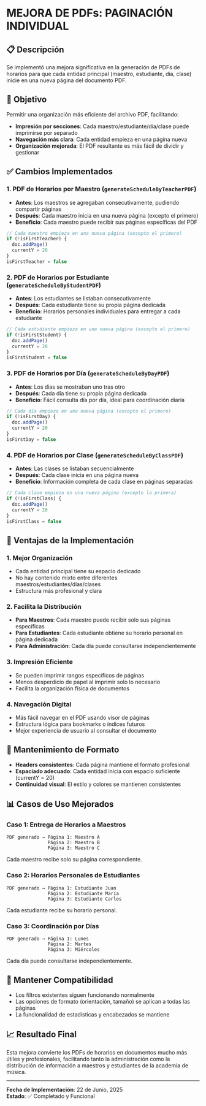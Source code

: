 # MEJORA DE PDFs: PAGINACIÓN INDIVIDUAL

## 📋 Descripción

Se implementó una mejora significativa en la generación de PDFs de horarios para que cada entidad principal (maestro, estudiante, día, clase) inicie en una nueva página del documento PDF.

## 🎯 Objetivo

Permitir una organización más eficiente del archivo PDF, facilitando:

- **Impresión por secciones**: Cada maestro/estudiante/día/clase puede imprimirse por separado
- **Navegación más clara**: Cada entidad empieza en una página nueva
- **Organización mejorada**: El PDF resultante es más fácil de dividir y gestionar

## ✅ Cambios Implementados

### 1. **PDF de Horarios por Maestro** (`generateScheduleByTeacherPDF`)

- **Antes**: Los maestros se agregaban consecutivamente, pudiendo compartir páginas
- **Después**: Cada maestro inicia en una nueva página (excepto el primero)
- **Beneficio**: Cada maestro puede recibir sus páginas específicas del PDF

```javascript
// Cada maestro empieza en una nueva página (excepto el primero)
if (!isFirstTeacher) {
  doc.addPage()
  currentY = 20
}
isFirstTeacher = false
```

### 2. **PDF de Horarios por Estudiante** (`generateScheduleByStudentPDF`)

- **Antes**: Los estudiantes se listaban consecutivamente
- **Después**: Cada estudiante tiene su propia página dedicada
- **Beneficio**: Horarios personales individuales para entregar a cada estudiante

```javascript
// Cada estudiante empieza en una nueva página (excepto el primero)
if (!isFirstStudent) {
  doc.addPage()
  currentY = 20
}
isFirstStudent = false
```

### 3. **PDF de Horarios por Día** (`generateScheduleByDayPDF`)

- **Antes**: Los días se mostraban uno tras otro
- **Después**: Cada día tiene su propia página dedicada
- **Beneficio**: Fácil consulta día por día, ideal para coordinación diaria

```javascript
// Cada día empieza en una nueva página (excepto el primero)
if (!isFirstDay) {
  doc.addPage()
  currentY = 20
}
isFirstDay = false
```

### 4. **PDF de Horarios por Clase** (`generateScheduleByClassPDF`)

- **Antes**: Las clases se listaban secuencialmente
- **Después**: Cada clase inicia en una página nueva
- **Beneficio**: Información completa de cada clase en páginas separadas

```javascript
// Cada clase empieza en una nueva página (excepto la primera)
if (!isFirstClass) {
  doc.addPage()
  currentY = 20
}
isFirstClass = false
```

## 🚀 Ventajas de la Implementación

### **1. Mejor Organización**

- Cada entidad principal tiene su espacio dedicado
- No hay contenido mixto entre diferentes maestros/estudiantes/días/clases
- Estructura más profesional y clara

### **2. Facilita la Distribución**

- **Para Maestros**: Cada maestro puede recibir solo sus páginas específicas
- **Para Estudiantes**: Cada estudiante obtiene su horario personal en página dedicada
- **Para Administración**: Cada día puede consultarse independientemente

### **3. Impresión Eficiente**

- Se pueden imprimir rangos específicos de páginas
- Menos desperdicio de papel al imprimir solo lo necesario
- Facilita la organización física de documentos

### **4. Navegación Digital**

- Más fácil navegar en el PDF usando visor de páginas
- Estructura lógica para bookmarks o índices futuros
- Mejor experiencia de usuario al consultar el documento

## 🎨 Mantenimiento de Formato

- **Headers consistentes**: Cada página mantiene el formato profesional
- **Espaciado adecuado**: Cada entidad inicia con espacio suficiente (currentY = 20)
- **Continuidad visual**: El estilo y colores se mantienen consistentes

## 📊 Casos de Uso Mejorados

### **Caso 1: Entrega de Horarios a Maestros**

```
PDF generado → Página 1: Maestro A
               Página 2: Maestro B
               Página 3: Maestro C
```

Cada maestro recibe solo su página correspondiente.

### **Caso 2: Horarios Personales de Estudiantes**

```
PDF generado → Página 1: Estudiante Juan
               Página 2: Estudiante María
               Página 3: Estudiante Carlos
```

Cada estudiante recibe su horario personal.

### **Caso 3: Coordinación por Días**

```
PDF generado → Página 1: Lunes
               Página 2: Martes
               Página 3: Miércoles
```

Cada día puede consultarse independientemente.

## 🔄 Mantener Compatibilidad

- Los filtros existentes siguen funcionando normalmente
- Las opciones de formato (orientación, tamaño) se aplican a todas las páginas
- La funcionalidad de estadísticas y encabezados se mantiene

## 📈 Resultado Final

Esta mejora convierte los PDFs de horarios en documentos mucho más útiles y profesionales, facilitando tanto la administración como la distribución de información a maestros y estudiantes de la academia de música.

---

**Fecha de Implementación**: 22 de Junio, 2025  
**Estado**: ✅ Completado y Funcional
